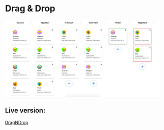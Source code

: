 # Drag & Drop

![Drag&Drop](./src/assets/ss.png)

## Live version:

[DragNDrop](https://dragndrop-mzpz.onrender.com/)
